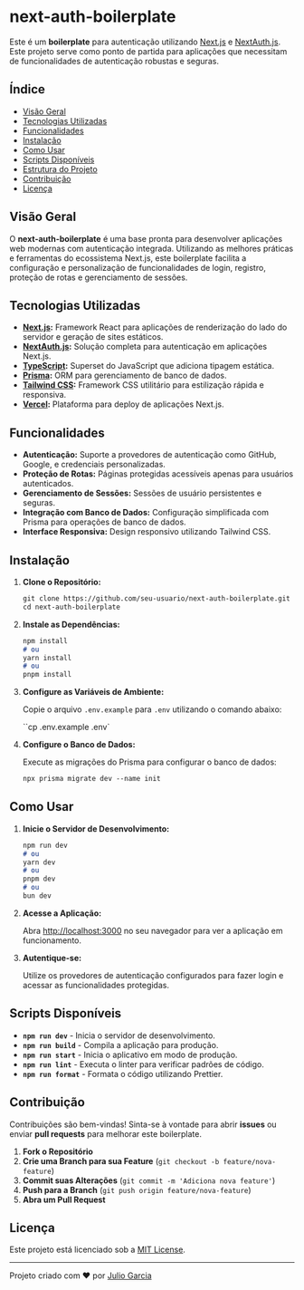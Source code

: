 # next-auth-boilerplate

Este é um **boilerplate** para autenticação utilizando [Next.js](https://nextjs.org/) e [NextAuth.js](https://next-auth.js.org/). Este projeto serve como ponto de partida para aplicações que necessitam de funcionalidades de autenticação robustas e seguras.

## Índice

- [Visão Geral](#visão-geral)
- [Tecnologias Utilizadas](#tecnologias-utilizadas)
- [Funcionalidades](#funcionalidades)
- [Instalação](#instalação)
- [Como Usar](#como-usar)
- [Scripts Disponíveis](#scripts-disponíveis)
- [Estrutura do Projeto](#estrutura-do-projeto)
- [Contribuição](#contribuição)
- [Licença](#licença)

## Visão Geral

O **next-auth-boilerplate** é uma base pronta para desenvolver aplicações web modernas com autenticação integrada. Utilizando as melhores práticas e ferramentas do ecossistema Next.js, este boilerplate facilita a configuração e personalização de funcionalidades de login, registro, proteção de rotas e gerenciamento de sessões.

## Tecnologias Utilizadas

- **[Next.js](https://nextjs.org/):** Framework React para aplicações de renderização do lado do servidor e geração de sites estáticos.
- **[NextAuth.js](https://next-auth.js.org/):** Solução completa para autenticação em aplicações Next.js.
- **[TypeScript](https://www.typescriptlang.org/):** Superset do JavaScript que adiciona tipagem estática.
- **[Prisma](https://www.prisma.io/):** ORM para gerenciamento de banco de dados.
- **[Tailwind CSS](https://tailwindcss.com/):** Framework CSS utilitário para estilização rápida e responsiva.
- **[Vercel](https://vercel.com/):** Plataforma para deploy de aplicações Next.js.

## Funcionalidades

- **Autenticação:** Suporte a provedores de autenticação como GitHub, Google, e credenciais personalizadas.
- **Proteção de Rotas:** Páginas protegidas acessíveis apenas para usuários autenticados.
- **Gerenciamento de Sessões:** Sessões de usuário persistentes e seguras.
- **Integração com Banco de Dados:** Configuração simplificada com Prisma para operações de banco de dados.
- **Interface Responsiva:** Design responsivo utilizando Tailwind CSS.

## Instalação

1. **Clone o Repositório:**

   ```bash:/README.md
   git clone https://github.com/seu-usuario/next-auth-boilerplate.git
   cd next-auth-boilerplate
   ```

2. **Instale as Dependências:**

   ```bash:/README.md
   npm install
   # ou
   yarn install
   # ou
   pnpm install
   ```

3. **Configure as Variáveis de Ambiente:**

   Copie o arquivo `.env.example` para `.env` utilizando o comando abaixo:

   ``cp .env.example .env`

4. **Configure o Banco de Dados:**

   Execute as migrações do Prisma para configurar o banco de dados:

   ```bash:/README.md
   npx prisma migrate dev --name init
   ```

## Como Usar

1. **Inicie o Servidor de Desenvolvimento:**

   ```bash:/README.md
   npm run dev
   # ou
   yarn dev
   # ou
   pnpm dev
   # ou
   bun dev
   ```

2. **Acesse a Aplicação:**

   Abra [http://localhost:3000](http://localhost:3000) no seu navegador para ver a aplicação em funcionamento.

3. **Autentique-se:**

   Utilize os provedores de autenticação configurados para fazer login e acessar as funcionalidades protegidas.

## Scripts Disponíveis

- **`npm run dev`** - Inicia o servidor de desenvolvimento.
- **`npm run build`** - Compila a aplicação para produção.
- **`npm run start`** - Inicia o aplicativo em modo de produção.
- **`npm run lint`** - Executa o linter para verificar padrões de código.
- **`npm run format`** - Formata o código utilizando Prettier.

## Contribuição

Contribuições são bem-vindas! Sinta-se à vontade para abrir **issues** ou enviar **pull requests** para melhorar este boilerplate.

1. **Fork o Repositório**
2. **Crie uma Branch para sua Feature** (`git checkout -b feature/nova-feature`)
3. **Commit suas Alterações** (`git commit -m 'Adiciona nova feature'`)
4. **Push para a Branch** (`git push origin feature/nova-feature`)
5. **Abra um Pull Request**

## Licença

Este projeto está licenciado sob a [MIT License](./LICENSE).

---

Projeto criado com ❤️ por [Julio Garcia](https://github.com/jsgarcia-dev)

